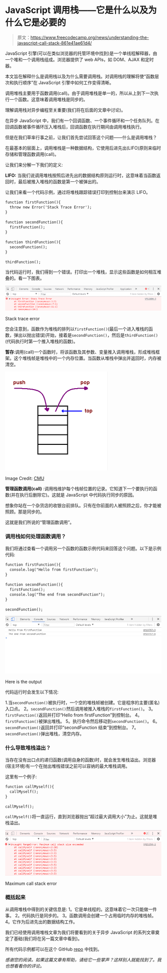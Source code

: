 # JavaScript 调用栈——它是什么以及为什么它是必要的

> 原文：<https://www.freecodecamp.org/news/understanding-the-javascript-call-stack-861e41ae61d4/>

JavaScript 引擎(可以在类似浏览器的托管环境中找到)是一个单线程解释器，由一个堆和一个调用栈组成。浏览器提供了 web APIs，如 DOM、AJAX 和定时器。

本文旨在解释什么是调用栈以及为什么需要调用栈。对调用栈的理解将使“函数层次和执行顺序”在 JavaScript 引擎中如何工作变得清晰。

调用堆栈主要用于函数调用(call)。由于调用堆栈是单一的，所以从上到下一次执行一个函数。这意味着调用堆栈是同步的。

理解调用栈对异步编程至关重要(我们将在后面的文章中讨论)。

在异步 JavaScript 中，我们有一个回调函数、一个事件循环和一个任务队列。在回调函数被事件循环压入堆栈后，回调函数在执行期间由调用堆栈执行。

但是在我们草率行事之前，让我们首先尝试回答这个问题——什么是调用堆栈？

在最基本的层面上，调用堆栈是一种数据结构，它使用后进先出(LIFO)原则来临时存储和管理函数调用(call)。

让我们来分解一下我们的定义:

**LIFO:** 当我们说调用堆栈按照后进先出的数据结构原则运行时，这意味着当函数返回时，最后被推入堆栈的函数是第一个被弹出的。

让我们来看一个代码示例，通过将堆栈跟踪错误打印到控制台来演示 LIFO。

```
function firstFunction(){
  throw new Error('Stack Trace Error');
}

function secondFunction(){
  firstFunction();
}

function thirdFunction(){
  secondFunction();
}

thirdFunction();
```

当代码运行时，我们得到一个错误。打印出一个堆栈，显示这些函数是如何相互堆叠的。看一下图表。

![zOINLHPC8E56ac8yyINYOFWeImsjM2Wk2rdU](img/bd6320f3cb3e25f00b2d2ee2ecabdf80.png)

Stack trace error

您会注意到，函数作为堆栈的排列以`firstFunction()`(最后一个进入堆栈的函数，弹出以抛出错误)开始，接着是`secondFunction()`，然后是`thirdFunction()`(代码执行时第一个推入堆栈的函数)。

**暂存**:调用(call)一个函数时，将该函数及其参数、变量推入调用堆栈，形成堆栈框架。这个堆栈帧是堆栈中的一个内存位置。当函数从堆栈中弹出并返回时，内存被清空。

![QgR2uIk7tW0YNz0Xm8g0jAPeRFI0e4sCejsv](img/48be439efdb1d1cb0231afa737ad3c2c.png)

Image Credit: [CMU](https://www.cs.cmu.edu/~adamchik/15-121/lectures/Stacks%20and%20Queues/Stacks%20and%20Queues.html)

**管理函数调用(call)** :调用栈维护每个栈帧位置的记录。它知道下一个要执行的函数(并在执行后删除它)。这就是 JavaScript 中代码执行同步的原因。

想象你站在一个杂货店的收银台前排队。只有在你前面的人被照顾之后，你才能被照顾。那是同步的。

这就是我们所说的“管理函数调用”。

### **调用栈如何处理函数调用？**

我们将通过查看一个调用另一个函数的函数示例代码来回答这个问题。以下是示例代码:

```
function firstFunction(){
  console.log("Hello from firstFunction");
}

function secondFunction(){
  firstFunction();
  console.log("The end from secondFunction");
}

secondFunction();
```

![oEp65Ec9CD4CnL7t0uSPoyzrkA1i1BR-Ij1n](img/accd6476b0ad914a37d902ebf5c6920b.png)

Here is the output

代码运行时会发生以下情况:

1.当`secondFunction()`被执行时，一个空的堆栈帧被创建。它是程序的主要(匿名)入口点。
2。`secondFunction()`然后调用被推入堆栈的`firstFunction()`。
3。`firstFunction()`返回并打印“Hello from firstFunction”到控制台。
4。`firstFunction()`被弹出堆栈。
5。执行命令然后移动到`secondFunction()`。
6。`secondFunction()`返回并打印“secondFunction 结束”到控制台。
7。`secondFunction()`弹出堆栈，清空内存。

### 什么导致堆栈溢出？

当存在没有出口点的递归函数(调用自身的函数)时，就会发生堆栈溢出。浏览器(宿主环境)有一个在抛出堆栈错误之前可以容纳的最大堆栈调用。

这里有一个例子:

```
function callMyself(){
  callMyself();
}

callMyself();
```

`callMyself()`将一直运行，直到浏览器抛出“超过最大调用大小”为止。这就是堆栈溢出。

![lvjT-ud6XfVQ5KYVWxZZWkKeVTgtJqFD0pWv](img/bbbabea83b35564ca187c97c343bbdea.png)

Maximum call stack error

### 概括起来

从调用堆栈中得到的关键信息是:
1。它是单线程的。这意味着它一次只能做一件事。
2。代码执行是同步的。
3。函数调用会创建一个占用临时内存的堆栈帧。
4。它作为后进先出的数据结构工作。

我们已经使用调用堆栈文章为我们将要看到的关于异步 JavaScript 的系列文章奠定了基础(我们将在另一篇文章中看到)。

所有代码示例都可以在这个 GitHub [repo](https://github.com/charlesfreeborn/JS-CallStack-CodeSamples/blob/master/codesamples.md) 中找到。

*感谢您的阅读。如果这篇文章有帮助，请给它一些掌声？这样别人就能找到了。我也想看看你的评论。*